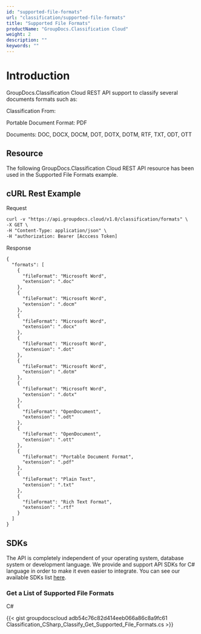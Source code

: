 ```yaml
---
id: "supported-file-formats"
url: "classification/supported-file-formats"
title: "Supported File Formats"
productName: "GroupDocs.Classification Cloud"
weight: 2
description: ""
keywords: ""
---
```







# Introduction #

GroupDocs.Classification Cloud REST API support to classify several documents formats such as:

Classification From:

Portable Document Format: PDF

Documents: DOC, DOCX, DOCM, DOT, DOTX, DOTM, RTF, TXT, ODT, OTT

## Resource ##

The following GroupDocs.Classification Cloud REST API resource has been used in the Supported File Formats example.

## cURL Rest Example ##


 Request

```html 
curl -v "https://api.groupdocs.cloud/v1.0/classification/formats" \
-X GET \
-H "Content-Type: application/json" \
-H "authorization: Bearer [Acccess Token]

 ```


 Response

```html 
{
  "formats": [
    {
      "fileFormat": "Microsoft Word",
      "extension": ".doc"
    },
    {
      "fileFormat": "Microsoft Word",
      "extension": ".docm"
    },
    {
      "fileFormat": "Microsoft Word",
      "extension": ".docx"
    },
    {
      "fileFormat": "Microsoft Word",
      "extension": ".dot"
    },
    {
      "fileFormat": "Microsoft Word",
      "extension": ".dotm"
    },
    {
      "fileFormat": "Microsoft Word",
      "extension": ".dotx"
    },
    {
      "fileFormat": "OpenDocument",
      "extension": ".odt"
    },
    {
      "fileFormat": "OpenDocument",
      "extension": ".ott"
    },
    {
      "fileFormat": "Portable Document Format",
      "extension": ".pdf"
    },
    {
      "fileFormat": "Plain Text",
      "extension": ".txt"
    },
    {
      "fileFormat": "Rich Text Format",
      "extension": ".rtf"
    }
  ]
}
 ```



## SDKs ##

The API is completely independent of your operating system, database system or development language. We provide and support API SDKs for C# language in order to make it even easier to integrate. You can see our available SDKs list [here](https://github.com/groupdocs-classification-cloud/).

### Get a List of Supported File Formats ###



 C#




{{< gist groupdocscloud adb54c76c82d414eeb066a86c8a9fc61 Classification_CSharp_Classify_Get_Supported_File_Formats.cs >}}






###   ###